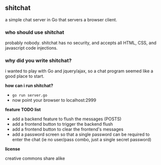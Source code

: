 ## shitchat

a simple chat server in Go that servers a browser client.

### who should use shitchat

probably nobody. shitchat has no security, and accepts all HTML, CSS, and javascript code injections.

### why did you write shitchat?

i wanted to play with Go and jquery/ajax, so a chat program seemed like a good place to start.

**how can i run shitchat?**
* `go run server.go`
* now point your browser to localhost:2999

**feature TODO list**
* add a backend feature to flush the messages (POSTS)
* add a frontend button to trigger the backend flush
* add a frontend button to clear the frontend's messages
* add a password screen so that a single password can be required to enter the chat (ie no user/pass combo, just a single secret password)


**license**

creative commons share alike
